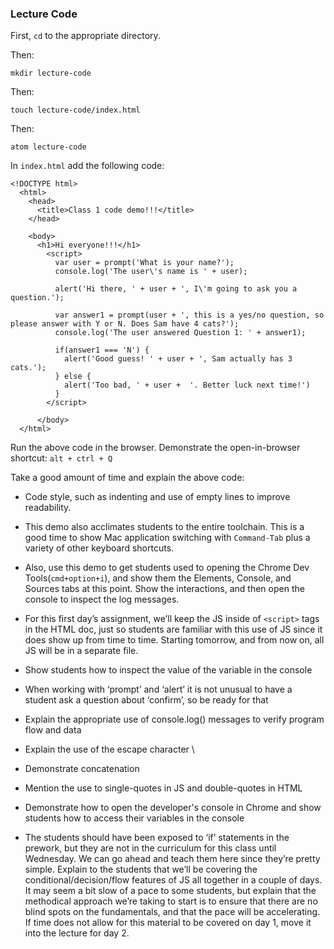 ### Lecture Code  

First, `cd` to the appropriate directory.

Then:  
```
mkdir lecture-code
```  

Then:  
```
touch lecture-code/index.html
```  

Then:  
```
atom lecture-code
```  

In `index.html` add the following code:  
```
<!DOCTYPE html>
  <html>  
    <head>
      <title>Class 1 code demo!!!</title>
    </head>

    <body>
      <h1>Hi everyone!!!</h1>
        <script>
          var user = prompt('What is your name?');
          console.log('The user\'s name is ' + user);

          alert('Hi there, ' + user + ', I\'m going to ask you a question.');

          var answer1 = prompt(user + ', this is a yes/no question, so please answer with Y or N. Does Sam have 4 cats?');
          console.log('The user answered Question 1: ' + answer1);

          if(answer1 === 'N') {
            alert('Good guess! ' + user + ', Sam actually has 3 cats.');
          } else {
            alert('Too bad, ' + user +  '. Better luck next time!')
          }
        </script>

      </body>
  </html>
```

Run the above code in the browser. Demonstrate the open-in-browser shortcut: `alt + ctrl + Q`

Take a good amount of time and explain the above code:  
* Code style, such as indenting and use of empty lines to improve readability.  
* This demo also acclimates students to the entire toolchain. This is a good time to show Mac application switching with `Command-Tab` plus a variety of other keyboard shortcuts.  
* Also, use this demo to get students used to opening the Chrome Dev Tools(`cmd+option+i`), and show them the Elements, Console, and Sources tabs at this point. Show the interactions, and then open the console to inspect the log messages.  
* For this first day’s assignment, we’ll keep the JS inside of `<script>` tags in the HTML doc, just so students are familiar with this use of JS since it does show up from time to time. Starting tomorrow, and from now on, all JS will be in a separate file.  
* Show students how to inspect the value of the variable in the console  
* When working with ‘prompt’ and ‘alert’ it is not unusual to have a student ask a question about ‘confirm’, so be ready for that  
* Explain the appropriate use of console.log() messages to verify program flow and data  
* Explain the use of the escape character \  
* Demonstrate concatenation  
* Mention the use to single-quotes in JS and double-quotes in HTML
* Demonstrate how to open the developer's console in Chrome and show students how to access their variables in the console

* The students should have been exposed to ‘if’ statements in the prework, but they are not in the curriculum for this class until Wednesday. We can go ahead and teach them here since they’re pretty simple. Explain to the students that we’ll be covering the conditional/decision/flow features of JS all together in a couple of days. It may seem a bit slow of a pace to some students, but explain that the methodical approach we’re taking to start is to ensure that there are no blind spots on the fundamentals, and that the pace will be accelerating. If time does not allow for this material to be covered on day 1, move it into the lecture for day 2.
